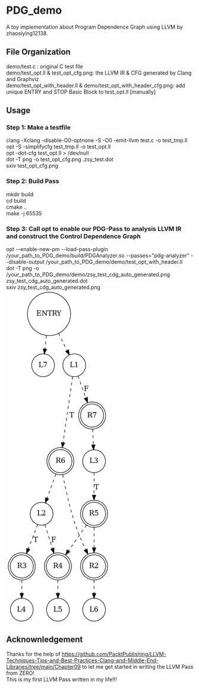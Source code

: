# PDG\_demo  
A toy implementation about Program Dependence Graph using LLVM by zhaosiying12138.  

## File Organization  
demo/test.c : original C test file  
demo/test\_opt.ll & test\_opt\_cfg.png: the LLVM IR & CFG generated by Clang and Graphviz  
demo/test\_opt\_with\_header.ll & demo/test\_opt\_with\_header\_cfg.png: add unique ENTRY and STOP Basic Block to test\_opt.ll [manually]  

## Usage  
### Step 1: Make a testfile  
clang -Xclang -disable-O0-optnone -S -O0 -emit-llvm test.c -o test\_tmp.ll  
opt -S -simplifycfg test\_tmp.ll -o test\_opt.ll  
opt -dot-cfg test\_opt.ll > /dev/null  
dot -T png -o test\_opt\_cfg.png .zsy\_test.dot  
sxiv test\_opt\_cfg.png  

### Step 2: Build Pass  
mkdir build  
cd build  
cmake ..  
make -j 65535  

### Step 3: Call opt to enable our PDG-Pass to analysis LLVM IR and construct the Control Dependence Graph  
opt --enable-new-pm --load-pass-plugin /your\_path\_to\_PDG\_demo/build/PDGAnalyzer.so --passes="pdg-analyzer" --disable-output /your\_path\_to\_PDG\_demo/demo/test\_opt\_with\_header.ll  
dot -T png -o /your\_path\_to\_PDG\_demo/demo/zsy\_test\_cdg\_auto\_generated.png zsy\_test\_cdg\_auto\_generated.dot  
sxiv zsy\_test\_cdg\_auto\_generated.png  
![Control Dependence Graph Demo](./demo/zsy_test_cdg_auto_generated.png)

## Acknownledgement  
Thanks for the help of https://github.com/PacktPublishing/LLVM-Techniques-Tips-and-Best-Practices-Clang-and-Middle-End-Libraries/tree/main/Chapter09 to let me get started in writing the LLVM Pass from ZERO!  
This is my first LLVM Pass written in my life!!!  
